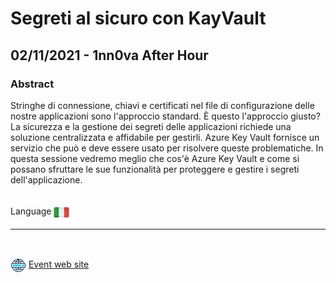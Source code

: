# Segreti al sicuro con KayVault
## 02/11/2021 - 1nn0va After Hour
### Abstract
Stringhe di connessione, chiavi e certificati nel file di configurazione delle nostre applicazioni sono l'approccio standard. È questo l'approccio giusto? La sicurezza e la gestione dei segreti delle applicazioni richiede una soluzione centralizzata e affidabile per gestirli. Azure Key Vault fornisce un servizio che può e deve essere usato per risolvere queste problematiche. In questa sessione vedremo meglio che cos'è Azure Key Vault e come si possano sfruttare le sue funzionalità per proteggere e gestire i segreti dell'applicazione.

<br/>
Language <img width="25" src="https://raw.githubusercontent.com/massimobonanni/massimobonanni/master/images/flagitaly.svg" style="vertical-align:middle">

<br/>

---

<br/>
<p>
<img width="25" src="https://raw.githubusercontent.com/massimobonanni/massimobonanni/master/images/eventwebsite.svg" style="vertical-align:middle"> 
<a href="https://www.airmeet.com/e/20fe99c0-38e7-11ec-ae4d-89e1870b9a7d">Event web site</a>
</p>

